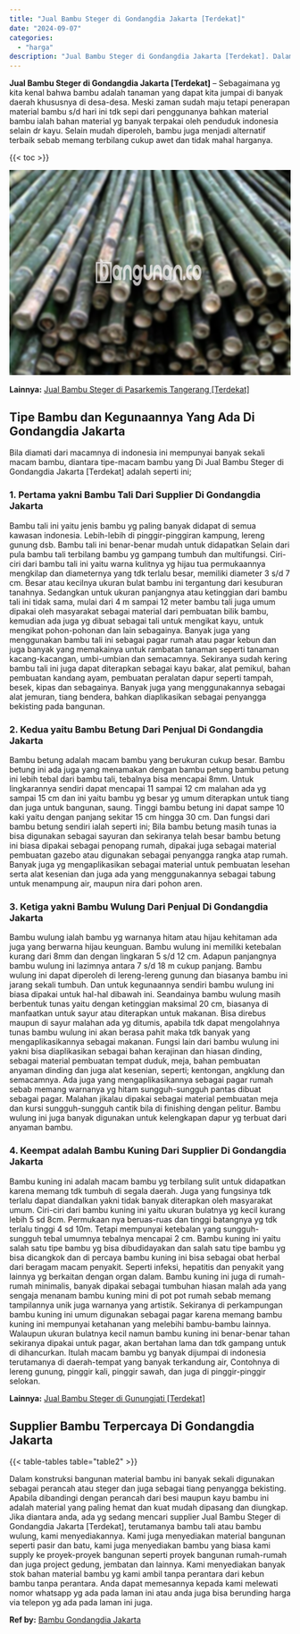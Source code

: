 ```yaml
---
title: "Jual Bambu Steger di Gondangdia Jakarta [Terdekat]"
date: "2024-09-07"
categories: 
  - "harga"
description: "Jual Bambu Steger di Gondangdia Jakarta [Terdekat]. Dalam konstruksi bangunan material bambu ini banyak sekali digunakan sebagai perancah atau steger dan jug..."
---
```


**Jual Bambu Steger di Gondangdia Jakarta \[Terdekat\]** – Sebagaimana yg kita kenal bahwa bambu adalah tanaman yang dapat kita jumpai di banyak daerah khususnya di desa-desa. Meski zaman sudah maju tetapi penerapan material bambu s/d hari ini tdk sepi dari penggunanya bahkan material bambu ialah bahan material yg banyak terpakai oleh penduduk indonesia selain dr kayu. Selain mudah diperoleh, bambu juga menjadi alternatif terbaik sebab memang terbilang cukup awet dan tidak mahal harganya.

{{< toc >}}

![Jual Bambu Steger di Gondangdia Jakarta [Terdekat]](/images/jual-bambu-tali-01.png)

**Lainnya:** [Jual Bambu Steger di Pasarkemis Tangerang \[Terdekat\]](https://bambu.bangunan.co/jual-bambu-steger-di-pasarkemis-tangerang-terdekat/)

## Tipe Bambu dan Kegunaannya Yang Ada Di Gondangdia Jakarta

Bila diamati dari macamnya di indonesia ini mempunyai banyak sekali macam bambu, diantara tipe-macam bambu yang Di Jual Bambu Steger di Gondangdia Jakarta \[Terdekat\] adalah seperti ini;

### 1\. Pertama yakni Bambu Tali Dari Supplier Di Gondangdia Jakarta

Bambu tali ini yaitu jenis bambu yg paling banyak didapat di semua kawasan indonesia. Lebih-lebih di pinggir-pinggiran kampung, lereng gunung dsb. Bambu tali ini benar-benar mudah untuk didapatkan Selain dari pula bambu tali terbilang bambu yg gampang tumbuh dan multifungsi. Ciri-ciri dari bambu tali ini yaitu warna kulitnya yg hijau tua permukaannya mengkilap dan diameternya yang tdk terlalu besar, memiliki diameter 3 s/d 7 cm. Besar atau kecilnya ukuran bulat bambu ini tergantung dari kesuburan tanahnya. Sedangkan untuk ukuran panjangnya atau ketinggian dari bambu tali ini tidak sama, mulai dari 4 m sampai 12 meter bambu tali juga umum dipakai oleh masyarakat sebagai material dari pembuatan bilik bambu, kemudian ada juga yg dibuat sebagai tali untuk mengikat kayu, untuk mengikat pohon-pohonan dan lain sebagainya. Banyak juga yang menggunakan bambu tali ini sebagai pagar rumah atau pagar kebun dan juga banyak yang memakainya untuk rambatan tanaman seperti tanaman kacang-kacangan, umbi-umbian dan semacamnya. Sekiranya sudah kering bambu tali ini juga dapat diterapkan sebagai kayu bakar, alat pemikul, bahan pembuatan kandang ayam, pembuatan peralatan dapur seperti tampah, besek, kipas dan sebagainya. Banyak juga yang menggunakannya sebagai alat jemuran, tiang bendera, bahkan diaplikasikan sebagai penyangga bekisting pada bangunan.

### 2\. Kedua yaitu Bambu Betung Dari Penjual Di Gondangdia Jakarta

Bambu betung adalah macam bambu yang berukuran cukup besar. Bambu betung ini ada juga yang menamakan dengan bambu petung bambu petung ini lebih tebal dari bambu tali, tebalnya bisa mencapai 8mm. Untuk lingkarannya sendiri dapat mencapai 11 sampai 12 cm malahan ada yg sampai 15 cm dan ini yaitu bambu yg besar yg umum diterapkan untuk tiang dan juga untuk bangunan, saung. Tinggi bambu betung ini dapat sampe 10 kaki yaitu dengan panjang sekitar 15 cm hingga 30 cm. Dan fungsi dari bambu betung sendiri ialah seperti ini; Bila bambu betung masih tunas ia bisa digunakan sebagai sayuran dan sekiranya telah besar bambu betung ini biasa dipakai sebagai penopang rumah, dipakai juga sebagai material pembuatan gazebo atau digunakan sebagai penyangga rangka atap rumah. Banyak juga yg mengaplikasikan sebagai material untuk pembuatan lesehan serta alat kesenian dan juga ada yang menggunakannya sebagai tabung untuk menampung air, maupun nira dari pohon aren.

### 3\. Ketiga yakni Bambu Wulung Dari Penjual Di Gondangdia Jakarta

Bambu wulung ialah bambu yg warnanya hitam atau hijau kehitaman ada juga yang berwarna hijau keunguan. Bambu wulung ini memiliki ketebalan kurang dari 8mm dan dengan lingkaran 5 s/d 12 cm. Adapun panjangnya bambu wulung ini lazimnya antara 7 s/d 18 m cukup panjang. Bambu wulung ini dapat diperoleh di lereng-lereng gunung dan biasanya bambu ini jarang sekali tumbuh. Dan untuk kegunaannya sendiri bambu wulung ini biasa dipakai untuk hal-hal dibawah ini. Seandainya bambu wulung masih berbentuk tunas yaitu dengan ketinggian maksimal 20 cm, biasanya di manfaatkan untuk sayur atau diterapkan untuk makanan. Bisa direbus maupun di sayur malahan ada yg ditumis, apabila tdk dapat mengolahnya tunas bambu wulung ini akan berasa pahit maka tdk banyak yang mengaplikasikannya sebagai makanan. Fungsi lain dari bambu wulung ini yakni bisa diaplikasikan sebagai bahan kerajinan dan hiasan dinding, sebagai material pembuatan tempat duduk, meja, bahan pembuatan anyaman dinding dan juga alat kesenian, seperti; kentongan, angklung dan semacamnya. Ada juga yang mengaplikasikannya sebagai pagar rumah sebab memang warnanya yg hitam sungguh-sungguh pantas dibuat sebagai pagar. Malahan jikalau dipakai sebagai material pembuatan meja dan kursi sungguh-sungguh cantik bila di finishing dengan pelitur. Bambu wulung ini juga banyak digunakan untuk kelengkapan dapur yg terbuat dari anyaman bambu.

### 4\. Keempat adalah Bambu Kuning Dari Supplier Di Gondangdia Jakarta

Bambu kuning ini adalah macam bambu yg terbilang sulit untuk didapatkan karena memang tdk tumbuh di segala daerah. Juga yang fungsinya tdk terlalu dapat diandalkan yakni tidak banyak diterapkan oleh masyarakat umum. Ciri-ciri dari bambu kuning ini yaitu ukuran bulatnya yg kecil kurang lebih 5 sd 8cm. Permukaan nya beruas-ruas dan tinggi batangnya yg tdk terlalu tinggi 4 sd 10m. Tetapi mempunyai ketebalan yang sungguh-sungguh tebal umumnya tebalnya mencapai 2 cm. Bambu kuning ini yaitu salah satu tipe bambu yg bisa dibudidayakan dan salah satu tipe bambu yg bisa dicangkok dan di percaya bambu kuning ini bisa sebagai obat herbal dari beragam macam penyakit. Seperti infeksi, hepatitis dan penyakit yang lainnya yg berkaitan dengan organ dalam. Bambu kuning ini juga di rumah-rumah minimalis, banyak dipakai sebagai tumbuhan hiasan malah ada yang sengaja menanam bambu kuning mini di pot pot rumah sebab memang tampilannya unik juga warnanya yang artistik. Sekiranya di perkampungan bambu kuning ini umum digunakan sebagai pagar karena memang bambu kuning ini mempunyai ketahanan yang melebihi bambu-bambu lainnya. Walaupun ukuran bulatnya kecil namun bambu kuning ini benar-benar tahan sekiranya dipakai untuk pagar, akan bertahan lama dan tdk gampang untuk di dihancurkan. Itulah macam bambu yg banyak dijumpai di indonesia terutamanya di daerah-tempat yang banyak terkandung air, Contohnya di lereng gunung, pinggir kali, pinggir sawah, dan juga di pinggir-pinggir selokan.

**Lainnya:** [Jual Bambu Steger di Gunungjati \[Terdekat\]](https://bambu.bangunan.co/jual-bambu-steger-di-gunungjati-terdekat/)

## Supplier Bambu Terpercaya Di Gondangdia Jakarta

{{< table-tables table="table2" >}}

Dalam konstruksi bangunan material bambu ini banyak sekali digunakan sebagai perancah atau steger dan juga sebagai tiang penyangga bekisting. Apabila dibandingi dengan perancah dari besi maupun kayu bambu ini adalah material yang paling hemat dan kuat mudah dipasang dan diungkap. Jika diantara anda, ada yg sedang mencari supplier Jual Bambu Steger di Gondangdia Jakarta \[Terdekat\], terutamanya bambu tali atau bambu wulung, kami menyediakannya. Kami juga menyediakan material bangunan seperti pasir dan batu, kami juga menyediakan bambu yang biasa kami supply ke proyek-proyek bangunan seperti proyek bangunan rumah-rumah dan juga project gedung, jembatan dan lainnya. Kami menyediakan banyak stok bahan material bambu yg kami ambil tanpa perantara dari kebun bambu tanpa perantara. Anda dapat memesannya kepada kami melewati nomor whatsapp yg ada pada laman ini atau anda juga bisa berunding harga via telepon yg ada pada laman ini juga.

**Ref by:** [Bambu Gondangdia Jakarta](https://id.wikipedia.org/wiki/Bambu)
